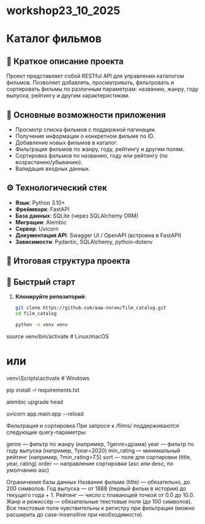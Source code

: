 # workshop23_10_2025

# Каталог фильмов

## 📌 Краткое описание проекта
Проект представляет собой RESTful API для управления каталогом фильмов. Позволяет добавлять, просматривать, фильтровать и сортировать фильмы по различным параметрам: названию, жанру, году выпуска, рейтингу и другим характеристикам.

## 🚀 Основные возможности приложения
- Просмотр списка фильмов с поддержкой пагинации.
- Получение информации о конкретном фильме по ID.
- Добавление новых фильмов в каталог.
- Фильтрация фильмов по жанру, году, рейтингу и другим полям.
- Сортировка фильмов по названию, году или рейтингу (по возрастанию/убыванию).
- Валидация входных данных.

## ⚙️ Технологический стек
- **Язык**: Python 3.10+
- **Фреймворк**: FastAPI
- **База данных**: SQLite (через SQLAlchemy ORM)
- **Миграции**: Alembic
- **Сервер**: Uvicorn
- **Документация API**: Swagger UI / OpenAPI (встроена в FastAPI)
- **Зависимости**: Pydantic, SQLAlchemy, python-dotenv

## 📂 Итоговая структура проекта


## 🚦 Быстрый старт

1. **Клонируйте репозиторий**:
   ```bash
   git clone https://github.com/ваш-логин/film_catalog.git
   cd film_catalog

   python -m venv venv
source venv/bin/activate    # Linux/macOS
# или
venv\Scripts\activate       # Windows

pip install -r requirements.txt

alembic upgrade head

uvicorn app.main:app --reload

Фильтрация и сортировка
При запросе к /films/ поддерживаются следующие query-параметры:

genre — фильтр по жанру (например, ?genre=драма)
year — фильтр по году выпуска (например, ?year=2020)
min_rating — минимальный рейтинг (например, ?min_rating=7.5)
sort — поле для сортировки (title, year, rating)
order — направление сортировки (asc или desc, по умолчанию asc)

Ограничения базы данных
Название фильма (title) — обязательно, до 200 символов.
Год выпуска — от 1888 (первый фильм в истории) до текущего года + 1.
Рейтинг — число с плавающей точкой от 0.0 до 10.0.
Жанр и режиссёр — обязательные текстовые поля (до 100 символов).
Все текстовые поля чувствительны к регистру при фильтрации (можно расширить до case-insensitive при необходимости).
